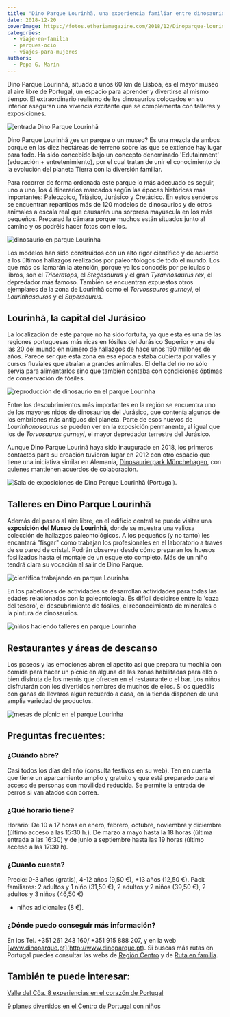 ```yaml
---
title: "Dino Parque Lourinhã, una experiencia familiar entre dinosaurios"
date: 2018-12-20
coverImage: https://fotos.etheriamagazine.com/2018/12/Dinoparque-lourinha-viajes-familias-5-e1561371638676.jpg
categories: 
  - viaje-en-familia
  - parques-ocio
  - viajes-para-mujeres
authors: 
  - Pepa G. Marín
---
```


Dino Parque Lourinhã, situado a unos 60 km de Lisboa, es el mayor museo al aire libre de 
Portugal, un espacio para aprender y divertirse al mismo tiempo. El extraordinario 
realismo de los dinosaurios colocados en su interior aseguran una vivencia excitante que 
se complementa con talleres y exposiciones. 

![entrada Dino Parque Lourinhã](https://fotos.etheriamagazine.com/2018/12/Dinoparque-lourinha-viajes-familias-1024x683.jpg "Entrada principal a Dino Parque Lourinhã.")

Dino Parque Lourinhã ¿es un parque o un museo? Es una mezcla de ambos porque en las diez 
hectáreas de terreno sobre las que se extiende hay lugar para todo. Ha sido concebido 
bajo un concepto denominado 'Edutainment' (educación + entretenimiento), por el cual 
tratan de unir el conocimiento de la evolución del planeta Tierra con la diversión 
familiar. 

Para recorrer de forma ordenada este parque lo más adecuado es seguir, uno a uno, los 4 
itinerarios marcados según las épocas históricas más importantes: Paleozoico, Triásico, 
Jurásico y Cretácico. En estos senderos se encuentran repartidos más de 120 modelos de 
dinosaurios y de otros animales a escala real que causarán una sorpresa mayúscula en los 
más pequeños. Preparad la cámara porque muchos están situados junto al camino y os 
podréis hacer fotos con ellos. 

![dinosaurio en parque Lourinha](https://fotos.etheriamagazine.com/2018/12/Dinoparque-lourinha-viajes-familias-5-1024x683.jpg "Este espacio cuenta con 4 circuitos bien señalizados.")

Los modelos han sido construidos con un alto rigor científico y de acuerdo a los últimos 
hallazgos realizados por paleontólogos de todo el mundo. Los que más os llamarán la 
atención, porque ya los conocéis por películas o libros, son el _Triceratops_, el 
_Stegosaurus_ y el gran _Tyrannosaurus rex_, el depredador más famoso. También se 
encuentran expuestos otros ejemplares de la zona de Lourinhã como el _Torvossauros 
gurneyi_, el _Lourinhasauros_ y el _Supersaurus_. 

## Lourinhã, la capital del Jurásico

La localización de este parque no ha sido fortuita, ya que esta es una de las regiones 
portuguesas más ricas en fósiles del Jurásico Superior y una de las 20 del mundo en 
número de hallazgos de hace unos 150 millones de años. Parece ser que esta zona en esa 
época estaba cubierta por valles y cursos fluviales que atraían a grandes animales. El 
delta del río no sólo servía para alimentarlos sino que también contaba con condiciones 
óptimas de conservación de fósiles. 

![reproducción de dinosaurio en el parque Lourinha](https://fotos.etheriamagazine.com/2018/12/Dinoparque-lourinha-viajes-familias-1-1024x683.jpg "Los dinosaurios son reproducciones fieles a la fisonomía que determinan los expertos.")

Entre los descubrimientos más importantes en la región se encuentra uno de los mayores 
nidos de dinosaurios del Jurásico, que contenía algunos de los embriones más antiguos 
del planeta. Parte de esos huevos de _Lourinhanosaurus_ se pueden ver en la exposición 
permanente, al igual que los de _Torvosaurus gurneyi_, el mayor depredador terrestre del 
Jurásico. 

Aunque Dino Parque Lourinã haya sido inaugurado en 2018, los primeros contactos para su 
creación tuvieron lugar en 2012 con otro espacio que tiene una iniciativa similar en 
Alemania, [Dinosaurierpark Münchehagen](https://www.dinopark.de/), con quienes mantienen 
acuerdos de colaboración. 

![Sala de exposiciones de Dino Parque Lourinhã (Portugal).](https://fotos.etheriamagazine.com/2018/12/dinoparque-lourinha-portugal-1024x683.jpg "Sala de exposiciones de Dino Parque Lourinhã (Portugal).")

## Talleres en Dino Parque Lourinh**ã**

Además del paseo al aire libre, en el edificio central se puede visitar una **exposición 
del Museo de Lourinhã**, donde se muestra una valiosa colección de hallazgos 
paleontológicos. A los pequeños (y no tanto) les encantará "fisgar" cómo trabajan los 
profesionales en el laboratorio a través de su pared de cristal. Podrán observar desde 
cómo preparan los huesos fosilizados hasta el montaje de un esqueleto completo. Más de 
un niño tendrá clara su vocación al salir de Dino Parque. 

![científica trabajando en parque Lourinha](https://fotos.etheriamagazine.com/2018/12/Dinoparque-lourinha-viajes-familias-2-1024x683.jpg "Laboratorio donde trabajan los profesionales e investigadores del parque.")

En los pabellones de actividades se desarrollan actividades para todas las edades 
relacionadas con la paleontología. Es difícil decidirse entre la 'caza del tesoro', el 
descubrimiento de fósiles, el reconocimiento de minerales o la pintura de dinosaurios. 

![niños haciendo talleres en parque Lourinha](https://fotos.etheriamagazine.com/2018/12/Dinoparque-lourinha-viajes-familias-3-1024x683.jpg "Pabellón para la realización de talleres.")

## Restaurantes y áreas de descanso

Los paseos y las emociones abren el apetito así que prepara tu mochila con comida para 
hacer un pícnic en alguna de las zonas habilitadas para ello o bien disfruta de los 
menús que ofrecen en el restaurante o el bar. Los niños disfrutarán con los divertidos 
nombres de muchos de ellos. Si os quedáis con ganas de llevaros algún recuerdo a casa, 
en la tienda disponen de una amplia variedad de productos. 

![mesas de pícnic en el parque Lourinha](https://fotos.etheriamagazine.com/2018/12/dinoparque-lourinha-1024x683.jpg "Zona de descanso y de pícnic del parque.")

## Preguntas frecuentes:

### ¿Cuándo abre?

Casi todos los días del año (consulta festivos en su web). Ten en cuenta que tiene un 
aparcamiento amplio y gratuito y que está preparado para el acceso de personas con 
movilidad reducida. Se permite la entrada de perros si van atados con correa. 

### ¿Qué horario tiene?

Horario: De 10 a 17 horas en enero, febrero, octubre, noviembre y diciembre (último 
acceso a las 15:30 h.). De marzo a mayo hasta la 18 horas (última entrada a las 16:30) y 
de junio a septiembre hasta las 19 horas (último acceso a las 17:30 h). 

### ¿Cuánto cuesta?

Precio: 0-3 años (gratis), 4-12 años (9,50 €), +13 años (12,50 €). Pack familiares: 2 
adultos y 1 niño (31,50 €), 2 adultos y 2 niños (39,50 €), 2 adultos y 3 niños (46,50 €) 
+ niños adicionales (8 €). 

### ¿Dónde puedo conseguir más información?

En los Tel. +351 261 243 160/ +351 915 888 207, y en la web [www.dinoparque.pt](http://www.dinoparque.pt). 
Si buscas más rutas en Portugal puedes consultar las webs de [Región 
Centro](http://www.centerofportugal.com) y de [Ruta en 
familia](https://www.rutaenfamilia.com/road-trip-con-ninos-por-la-region-centro-de-portugal/). 

## También te puede interesar:

[Valle del Côa. 8 experiencias en el corazón de 
Portugal](https://etheriamagazine.com/2020/07/17/valle-del-coa-8-experiencias-en-la-frontera-portugal/) 

[9 planes divertidos en el Centro de Portugal con 
niños](https://etheriamagazine.com/2019/06/28/planes-divertidos-viajes-familia-portugal/)
